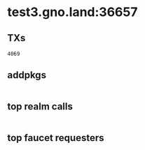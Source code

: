 # test3.gno.land:36657

## TXs
```
4069
```

## addpkgs
```
```

## top realm calls
```
```

## top faucet requesters
```
```

